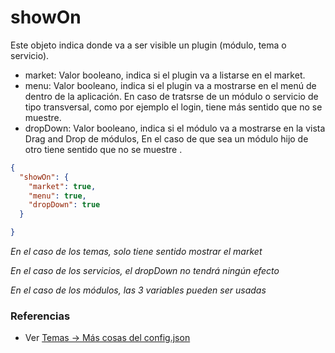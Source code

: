 # showOn

Este objeto indica donde va a ser visible un plugin (módulo, tema o servicio).

* market: Valor booleano, indica si el plugin va a listarse en el market.
* menu: Valor booleano, indica si el plugin va a mostrarse en el menú de dentro de la aplicación. En caso de tratsrse de un módulo o servicio de tipo transversal, como por ejemplo el login, tiene más sentido que no se muestre.
* dropDown: Valor booleano, indica si el módulo va a mostrarse en la vista Drag and Drop de módulos, En el caso de que sea un módulo hijo de otro tiene sentido que no se muestre .


```json
{
  "showOn": {
    "market": true,
    "menu": true,
    "dropDown": true
  }

}
```

*En el caso de los temas, solo tiene sentido mostrar el market*

*En el caso de los servicios, el dropDown no tendrá ningún efecto*

*En el caso de los módulos, las 3 variables pueden ser usadas*


### Referencias
* Ver [Temas -> Más cosas del config.json](../themes/themes.md#mas-cosas-del-config.json)
